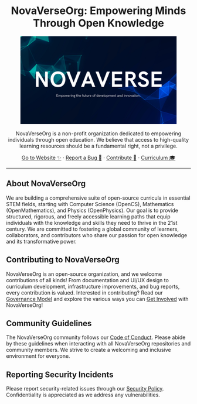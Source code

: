 <h1 align="center">NovaVerseOrg: Empowering Minds Through Open Knowledge</h1>

<p align="center">
  <a href="[Link to website]">
    <img src="./Img/NovaVerse.png" alt="NovaVerseOrg logo" height="240" > </a>
</p>

<p align="center">
  NovaVerseOrg is a non-profit organization dedicated to empowering individuals through open education. We believe that access to high-quality learning resources should be a fundamental right, not a privilege.
</p>

<p align="center">
  <a href="[Link to  website]">Go to Website ✨</a> ·
  <a href="[Link to bug reporting system (e.g., GitHub Issues)]">Report a Bug 🐞</a> ·
  <a href="[Link to contribution guidelines]">Contribute 🫶</a> ·
  <a href="[Link to curriculum overview/page]">Curriculum 🎓</a>
</p>

---

## About NovaVerseOrg

We are building a comprehensive suite of open-source curricula in essential STEM fields, starting with Computer Science (OpenCS), Mathematics (OpenMathematics), and Physics (OpenPhysics). Our goal is to provide structured, rigorous, and freely accessible learning paths that equip individuals with the knowledge and skills they need to thrive in the 21st century. We are committed to fostering a global community of learners, collaborators, and contributors who share our passion for open knowledge and its transformative power.

## Contributing to NovaVerseOrg

NovaVerseOrg is an open-source organization, and we welcome contributions of all kinds! From documentation and UI/UX design to curriculum development, infrastructure improvements, and bug reports, every contribution is valued. Interested in contributing? Read our [Governance Model]() and explore the various ways you can [Get Involved]() with NovaVerseOrg!

## Community Guidelines

The NovaVerseOrg community follows our [Code of Conduct](). Please abide by these guidelines when interacting with all NovaVerseOrg repositories and community members.  We strive to create a welcoming and inclusive environment for everyone.

## Reporting Security Incidents

Please report security-related issues through our [Security Policy]().  Confidentiality is appreciated as we address any vulnerabilities.